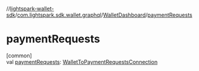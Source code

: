 //[lightspark-wallet-sdk](../../../index.md)/[com.lightspark.sdk.wallet.graphql](../index.md)/[WalletDashboard](index.md)/[paymentRequests](payment-requests.md)

# paymentRequests

[common]\
val [paymentRequests](payment-requests.md): [WalletToPaymentRequestsConnection](../../com.lightspark.sdk.wallet.model/-wallet-to-payment-requests-connection/index.md)
